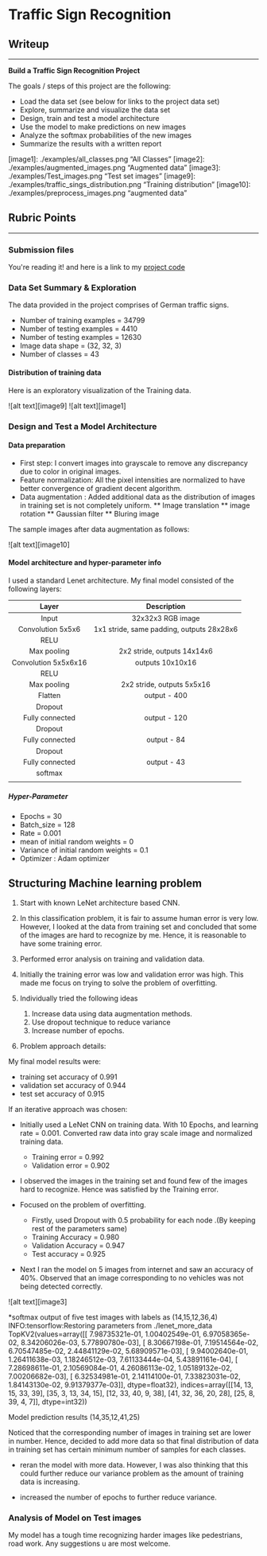 # **Traffic Sign Recognition** 

## Writeup

---

**Build a Traffic Sign Recognition Project**

The goals / steps of this project are the following:
* Load the data set (see below for links to the project data set)
* Explore, summarize and visualize the data set
* Design, train and test a model architecture
* Use the model to make predictions on new images
* Analyze the softmax probabilities of the new images
* Summarize the results with a written report


[//]: # (Image References)

[image1]: ./examples/all_classes.png “All Classes”
[image2]: ./examples/augmented_images.png “Augmented data”
[image3]: ./examples/Test_images.png “Test set images”
[image9]: ./examples/traffic_sings_distribution.png “Training distribution”
[image10]: ./examples/preprocess_images.png “augmented data”

## Rubric Points

---
### Submission files

You're reading it! and here is a link to my [project code](https://github.com/udacity/CarND-Traffic-Sign-Classifier-Project/blob/master/Traffic_Sign_Classifier.ipynb)

### Data Set Summary & Exploration

The data provided in the project comprises of German traffic signs.

* Number of training examples = 34799
* Number of testing examples = 4410
* Number of testing examples = 12630
* Image data shape = (32, 32, 3)
* Number of classes = 43


#### Distribution of training data

Here is an exploratory visualization of the Training data. 

![alt text][image9]
![alt text][image1]

### Design and Test a Model Architecture

#### Data preparation

* First step: I convert images into grayscale to remove any discrepancy due to color in original images. 
* Feature normalization: All the pixel intensities are normalized to have better convergence of gradient decent algorithm.  
* Data augmentation : Added additional data as the distribution of images in training set is not completely uniform. 
    ** Image translation 
    ** image rotation 
    ** Gaussian filter 
    ** Bluring image

The sample images after data augmentation as follows:

![alt text][image10]

#### Model architecture and hyper-parameter info
I used a standard Lenet architecture. 
My final model consisted of the following layers:

| Layer         			|     Description	        						| 
|:---------------------:	|:---------------------------------------------:	| 
| Input         			| 32x32x3 RGB image   							| 
| Convolution 5x5x6     	| 1x1 stride, same padding, outputs 28x28x6 		|
| RELU					|											|
| Max pooling	      		| 2x2 stride,  outputs 14x14x6 					|
| Convolution 5x5x6x16	    	| outputs 10x10x16      						|
| RELU					|											|
| Max pooling	      		| 2x2 stride,  outputs 5x5x16 					|
| Flatten					| output - 400        							|
| Dropout					|        										|
| Fully connected			| output - 120        							|
| Dropout					|         									|
| Fully connected			| output - 84      							|
| Dropout					|        										|				
| Fully connected			| output - 43      							|
| softmax					|											|
|						|											|
 


##### Hyper-Parameter
* Epochs = 30
* Batch_size = 128
* Rate = 0.001
* mean of initial random weights = 0
* Variance of initial random weights = 0.1
* Optimizer : Adam optimizer




## Structuring Machine learning problem

1. Start with known LeNet architecture based CNN.
2. In this classification problem, it is fair to assume human error is very low. However, I looked at the data from training set and concluded that some of the images are hard to recognize by me. Hence, it is reasonable to have some training error.
3. Performed error analysis on training and validation data. 
4. Initially the training error was low and validation error was high. This made me focus on trying to solve the problem of overfitting.
5. Individually tried the following ideas
	1. Increase data using data augmentation methods.
	2. Use dropout technique to reduce variance
	3. Increase number of epochs.

 4. Problem approach details:

My final model results were:
* training set accuracy of 0.991
* validation set accuracy of 0.944
* test set accuracy of 0.915

If an iterative approach was chosen:
* Initially used a LeNet CNN on training data. With 10 Epochs, and learning rate = 0.001. Converted raw data into gray scale image and normalized training data.
   * Training error = 0.992
   * Validation error = 0.902
* I observed the images in the training set and found few of the images hard to recognize. Hence was satisfied by the Training error.
* Focused on the problem of overfitting. 
   * Firstly, used Dropout with 0.5 probability for each node .(By keeping rest of the parameters same)
   * Training Accuracy = 0.980
   * Validation Accuracy = 0.947
   * Test accuracy  = 0.925

* Next I ran the model on 5 images from internet and saw an accuracy of 40%. Observed that an image corresponding to no vehicles was not being detected correctly. 

![alt text][image3]

*softmax output of five test images with labels as (14,15,12,36,4)
INFO:tensorflow:Restoring parameters from ./lenet_more_data
TopKV2(values=array([[  7.98735321e-01,   1.00402549e-01,   6.97058365e-02,
          8.34206026e-03,   5.77890780e-03],
       [  8.30667198e-01,   7.19514564e-02,   6.70547485e-02,
          2.44841129e-02,   5.68909571e-03],
       [  9.94002640e-01,   1.26411638e-03,   1.18246512e-03,
          7.61133444e-04,   5.43891161e-04],
       [  7.28698611e-01,   2.10569084e-01,   4.26086113e-02,
          1.05189132e-02,   7.00206682e-03],
       [  6.32534981e-01,   2.14114100e-01,   7.33823031e-02,
          1.84143130e-02,   9.91379377e-03]], dtype=float32), indices=array([[14, 13, 15, 33, 39],
       [35,  3, 13, 34, 15],
       [12, 33, 40,  9, 38],
       [41, 32, 36, 20, 28],
       [25,  8, 39,  4,  7]], dtype=int32))

Model prediction results (14,35,12,41,25)

Noticed that the corresponding number of images in training set are lower in number. Hence, decided to add more data so that final distribution of data in training set has certain minimum number of samples for each classes. 

* reran the model with more data. However, I was also thinking that this could further reduce our variance problem as the amount of training data is increasing.

* increased the number of epochs to further reduce variance.


### Analysis of Model on Test images

My model has a tough time recognizing harder images like pedestrians, road work. Any suggestions u are most welcome. 